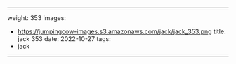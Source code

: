 
---
weight: 353
images:
- https://jumpingcow-images.s3.amazonaws.com/jack/jack_353.png
title: jack 353
date: 2022-10-27
tags:
- jack
---
